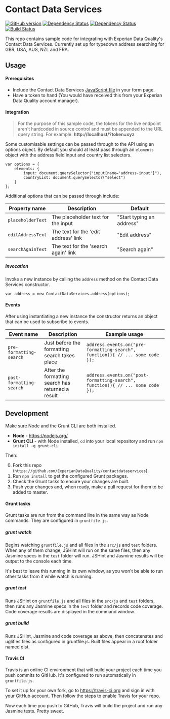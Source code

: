 # Contact Data Services

[![GitHub version](https://badge.fury.io/gh/ExperianDataQuality%2Fcontactdataservices.svg)](http://badge.fury.io/gh/ExperianDataQuality%2Fcontactdataservices)
[![Dependency Status](https://david-dm.org/ExperianDataQuality/contactdataservices.svg)](https://david-dm.org/ExperianDataQuality/contactdataservices)
[![Dependency Status](https://david-dm.org/ExperianDataQuality/contactdataservices/dev-status.svg)](https://david-dm.org/ExperianDataQuality/contactdataservices#info=devDependencies)
[![Build Status](https://travis-ci.org/experiandataquality/contactdataservices.svg?branch=master)](https://travis-ci.org/experiandataquality/contactdataservices)

This repo contains sample code for integrating with Experian Data Quality's Contact Data Services. Currently set up for typedown address searching for GBR, USA, AUS, NZL and FRA.

## Usage

#### Prerequisites

- Include the Contact Data Services [JavaScript file](https://github.com/experiandataquality/contactdataservices/blob/master/dist/js/contact-data-services.min.js) in your form page.
- Have a token to hand (You would have received this from your Experian Data Quality account manager).

#### Integration

> For the purpose of this sample code, the tokens for the live endpoint aren't hardcoded in source control and must be appended to the URL query string. For example: **http://localhost/?token=xyz**

Some customisable settings can be passed through to the API using an options object. By default you should at least pass through an `elements` object with the address field input and country list selectors.

```
var options = {
	elements: {
		input: document.querySelector("input[name='address-input']"),
		countryList: document.querySelector("select")					
	}
};
```
Additional options that can be passed through include:

| Property name | Description | Default |
|------------|-------------|---------------|
| `placeholderText` | The placeholder text for the input | "Start typing an address"|
| `editAddressText` | The text for the 'edit address' link | "Edit address"|
| `searchAgainText` | The text for the 'search again' link | "Search again"|

##### Invocation

Invoke a new instance by calling the `address` method on the Contact Data Services constructor.

`var address = new ContactDataServices.address(options);`

#### Events

After using instantiating a new instance the constructor returns an object that can be used to subscribe to events.

| Event name | Description | Example usage |
|------------|-------------|---------------|
| `pre-formatting-search` | Just before the formatting search takes place | ```address.events.on("pre-formatting-search", function(){ // ... some code });```|
| `post-formatting-search` | After the formatting search has returned a result | ```address.events.on("post-formatting-search", function(){ // ... some code });```|


## Development

Make sure Node and the Grunt CLI are both installed.

- **Node** - https://nodejs.org/
- **Grunt CLI** - with Node installed, `cd` into your local repository and run `npm install -g grunt-cli`

Then:

0. Fork this repo (`https://github.com/ExperianDataQuality/contactdataservices`).
0. Run `npm install` to get the configured Grunt packages.
0. Check the Grunt tasks to ensure your changes are built.
0. Push your changes and, when ready, make a pull request for them to be added to master.

#### Grunt tasks

Grunt tasks are run from the command line in the same way as Node commands. They are configured in `gruntfile.js`.

##### grunt watch

Begins watching `gruntfile.js` and all files in the `src/js` and `test` folders. When any of them change, JSHint will run on the same files, then any Jasmine specs in the `test` folder will run. JSHint and Jasmine results will be output to the console each time.

It's best to leave this running in its own window, as you won't be able to run other tasks from it while watch is running.

##### grunt test

Runs JSHint on `gruntfile.js` and all files in the `src/js` and `test` folders, then runs any Jasmine specs in the `test` folder and records code coverage. Code coverage results are displayed in the command window.

##### grunt build

Runs JSHint, Jasmine and code coverage as above, then concatenates and uglifies files as configured in gruntfile.js. Built files appear in a root folder named dist.

#### Travis CI

Travis is an online CI environment that will build your project each time you push commits to GitHub. It's configured to run automatically in `gruntfile.js`.

To set it up for your own fork, go to https://travis-ci.org and sign in with your GitHub account. Then follow the steps to enable Travis for your repo.

Now each time you push to GitHub, Travis will build the project and run any Jasmine tests. Pretty sweet.
